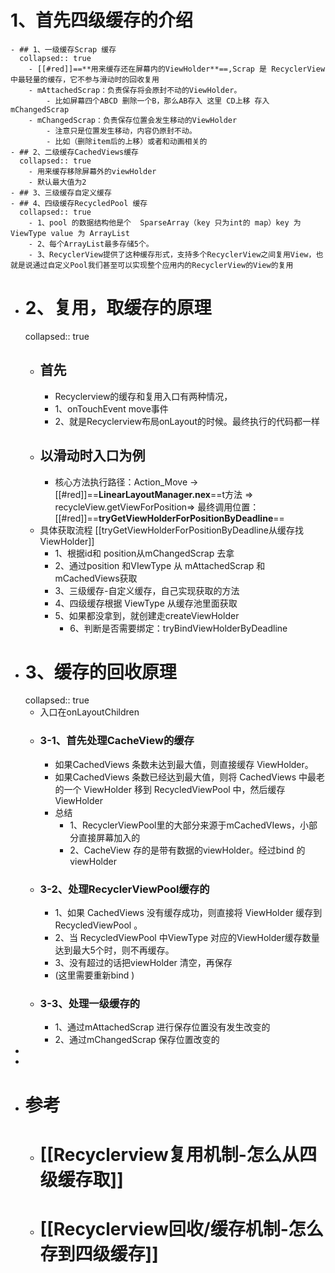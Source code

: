 # 1、首先四级缓存的介绍
	- ## 1、一级缓存Scrap 缓存
	  collapsed:: true
		- [[#red]]==**用来缓存还在屏幕内的ViewHolder**==,Scrap 是 RecyclerView 中最轻量的缓存，它不参与滑动时的回收复用
		- mAttachedScrap：负责保存将会原封不动的ViewHolder。
			- 比如屏幕四个ABCD 删除一个B，那么AB存入 这里 CD上移 存入mChangedScrap
		- mChangedScrap：负责保存位置会发生移动的ViewHolder
			- 注意只是位置发生移动，内容仍原封不动。
			- 比如（删除item后的上移）或者和动画相关的
	- ## 2、二级缓存CachedViews缓存
	  collapsed:: true
		- 用来缓存移除屏幕外的viewHolder
		- 默认最大值为2
	- ## 3、三级缓存自定义缓存
	- ## 4、四级缓存RecycledPool 缓存
	  collapsed:: true
		- 1、pool 的数据结构他是个  SparseArray（key 只为int的 map）key 为 ViewType value 为 ArrayList
		- 2、每个ArrayList最多存储5个。
		- 3、RecyclerView提供了这种缓存形式，支持多个RecyclerView之间复用View，也就是说通过自定义Pool我们甚至可以实现整个应用内的RecyclerView的View的复用
- # 2、复用，取缓存的原理
  collapsed:: true
	- ## 首先
		- Recyclerview的缓存和复用入口有两种情况，
		- 1、onTouchEvent move事件
		- 2、就是Recyclerview布局onLayout的时候。最终执行的代码都一样
	- ## 以滑动时入口为例
		- 核心方法执行路径：Action_Move -> [[#red]]==**LinearLayoutManager.nex**==t方法 => recycleView.getViewForPosition=> 最终调用位置：[[#red]]==**tryGetViewHolderForPositionByDeadline**==
	- 具体获取流程  [[tryGetViewHolderForPositionByDeadline从缓存找ViewHolder]]
		- 1、根据id和 position从mChangedScrap 去拿
		- 2、通过position 和VIewType  从 mAttachedScrap  和 mCachedViews获取
		- 3、三级缓存-自定义缓存，自己实现获取的方法
		- 4、四级缓存根据 ViewType 从缓存池里面获取
		- 5、如果都没拿到，就创建走createViewHolder
			- 6、判断是否需要绑定：tryBindViewHolderByDeadline
- # 3、缓存的回收原理
  collapsed:: true
	- 入口在onLayoutChildren
	- ###  3-1、首先处理CacheView的缓存
		- 如果CachedViews 条数未达到最大值，则直接缓存 ViewHolder。
		- 如果CachedViews 条数已经达到最大值，则将 CachedViews 中最老的一个 ViewHolder 移到 RecycledViewPool 中，然后缓存ViewHolder
		- 总结
			- 1、RecyclerViewPool里的大部分来源于mCachedVIews，小部分直接屏幕加入的
			- 2、CacheView 存的是带有数据的viewHolder。经过bind 的viewHolder
	- ### 3-2、处理RecyclerViewPool缓存的
		- 1、如果 CachedViews 没有缓存成功，则直接将 ViewHolder 缓存到 RecycledViewPool 。
		- 2、当 RecycledViewPool 中ViewType 对应的ViewHolder缓存数量达到最大5个时，则不再缓存。
		- 3、没有超过的话把viewHolder 清空，再保存
		- (这里需要重新bind )
	- ### 3-3、处理一级缓存的
		- 1、通过mAttachedScrap 进行保存位置没有发生改变的
		- 2、通过mChangedScrap  保存位置改变的
-
-
- # 参考
	- # [[Recyclerview复用机制-怎么从四级缓存取]]
	- # [[Recyclerview回收/缓存机制-怎么存到四级缓存]]